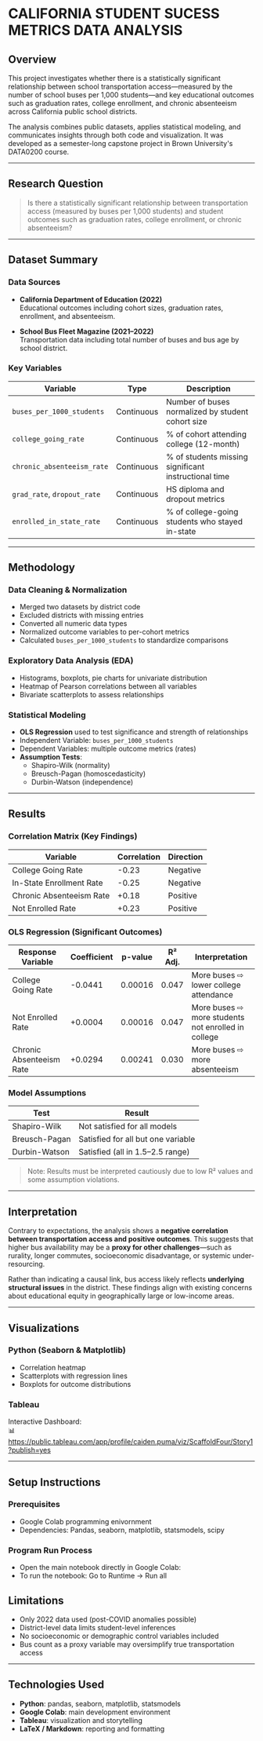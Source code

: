 # CALIFORNIA STUDENT SUCESS METRICS DATA ANALYSIS

## Overview

This project investigates whether there is a statistically significant relationship between school transportation access—measured by the number of school buses per 1,000 students—and key educational outcomes such as graduation rates, college enrollment, and chronic absenteeism across California public school districts.

The analysis combines public datasets, applies statistical modeling, and communicates insights through both code and visualization. It was developed as a semester-long capstone project in Brown University's DATA0200 course.

---

## Research Question

> Is there a statistically significant relationship between transportation access (measured by buses per 1,000 students) and student outcomes such as graduation rates, college enrollment, or chronic absenteeism?

---

## Dataset Summary

### Data Sources

- **California Department of Education (2022)**  
  Educational outcomes including cohort sizes, graduation rates, enrollment, and absenteeism.

- **School Bus Fleet Magazine (2021–2022)**  
  Transportation data including total number of buses and bus age by school district.

### Key Variables

| Variable                      | Type        | Description                                         |
|------------------------------|-------------|-----------------------------------------------------|
| `buses_per_1000_students`    | Continuous  | Number of buses normalized by student cohort size   |
| `college_going_rate`         | Continuous  | % of cohort attending college (12-month)            |
| `chronic_absenteeism_rate`   | Continuous  | % of students missing significant instructional time|
| `grad_rate`, `dropout_rate`  | Continuous  | HS diploma and dropout metrics                      |
| `enrolled_in_state_rate`     | Continuous  | % of college-going students who stayed in-state     |

---

## Methodology

### Data Cleaning & Normalization

- Merged two datasets by district code
- Excluded districts with missing entries
- Converted all numeric data types
- Normalized outcome variables to per-cohort metrics
- Calculated `buses_per_1000_students` to standardize comparisons

### Exploratory Data Analysis (EDA)

- Histograms, boxplots, pie charts for univariate distribution
- Heatmap of Pearson correlations between all variables
- Bivariate scatterplots to assess relationships

### Statistical Modeling

- **OLS Regression** used to test significance and strength of relationships
- Independent Variable: `buses_per_1000_students`
- Dependent Variables: multiple outcome metrics (rates)
- **Assumption Tests**:
  - Shapiro-Wilk (normality)
  - Breusch-Pagan (homoscedasticity)
  - Durbin-Watson (independence)

---

## Results

### Correlation Matrix (Key Findings)

| Variable                    | Correlation | Direction        |
|----------------------------|-------------|------------------|
| College Going Rate         | -0.23       | Negative         |
| In-State Enrollment Rate   | -0.25       | Negative         |
| Chronic Absenteeism Rate   | +0.18       | Positive         |
| Not Enrolled Rate          | +0.23       | Positive         |

### OLS Regression (Significant Outcomes)

| Response Variable          | Coefficient   | p-value   | R² Adj. | Interpretation                                       |
|---------------------------|---------------|-----------|---------|------------------------------------------------------|
| College Going Rate        | -0.0441       | 0.00016   | 0.047   | More buses ⇨ lower college attendance                |
| Not Enrolled Rate         | +0.0004       | 0.00016   | 0.047   | More buses ⇨ more students not enrolled in college   |
| Chronic Absenteeism Rate  | +0.0294       | 0.00241   | 0.030   | More buses ⇨ more absenteeism                        |

### Model Assumptions

| Test                | Result                                  |
|---------------------|------------------------------------------|
| Shapiro-Wilk        | Not satisfied for all models             |
| Breusch-Pagan       | Satisfied for all but one variable       |
| Durbin-Watson       | Satisfied (all in 1.5–2.5 range)         |

> Note: Results must be interpreted cautiously due to low R² values and some assumption violations.

---

## Interpretation

Contrary to expectations, the analysis shows a **negative correlation between transportation access and positive outcomes**. This suggests that higher bus availability may be a **proxy for other challenges**—such as rurality, longer commutes, socioeconomic disadvantage, or systemic under-resourcing.

Rather than indicating a causal link, bus access likely reflects **underlying structural issues** in the district. These findings align with existing concerns about educational equity in geographically large or low-income areas.

---

## Visualizations

### Python (Seaborn & Matplotlib)
- Correlation heatmap
- Scatterplots with regression lines
- Boxplots for outcome distributions

### Tableau
Interactive Dashboard:  
📊 https://public.tableau.com/app/profile/caiden.puma/viz/ScaffoldFour/Story1?publish=yes

---
## Setup Instructions

### Prerequisites
* Google Colab programming enivornment
* Dependencies: Pandas, seaborn, matplotlib, statsmodels, scipy

### Program Run Process
* Open the main notebook directly in Google Colab:
* To run the notebook: Go to Runtime → Run all

## Limitations

- Only 2022 data used (post-COVID anomalies possible)
- District-level data limits student-level inferences
- No socioeconomic or demographic control variables included
- Bus count as a proxy variable may oversimplify true transportation access

---

## Technologies Used

- **Python**: pandas, seaborn, matplotlib, statsmodels
- **Google Colab**: main development environment
- **Tableau**: visualization and storytelling
- **LaTeX / Markdown**: reporting and formatting
